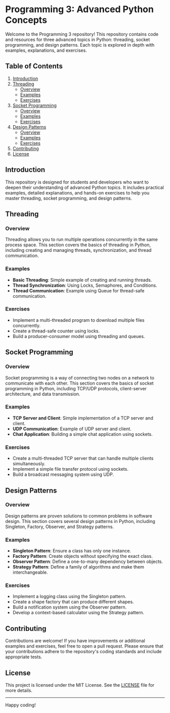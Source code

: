 # Programming 3: Advanced Python Concepts

Welcome to the Programming 3 repository! This repository contains code and resources for three advanced topics in Python: threading, socket programming, and design patterns. Each topic is explored in depth with examples, explanations, and exercises.

## Table of Contents

1. [Introduction](#introduction)
2. [Threading](#threading)
    - [Overview](#overview)
    - [Examples](#examples)
    - [Exercises](#exercises)
3. [Socket Programming](#socket-programming)
    - [Overview](#overview-1)
    - [Examples](#examples-1)
    - [Exercises](#exercises-1)
4. [Design Patterns](#design-patterns)
    - [Overview](#overview-2)
    - [Examples](#examples-2)
    - [Exercises](#exercises-2)
5. [Contributing](#contributing)
6. [License](#license)

## Introduction

This repository is designed for students and developers who want to deepen their understanding of advanced Python topics. It includes practical examples, detailed explanations, and hands-on exercises to help you master threading, socket programming, and design patterns.

## Threading

### Overview

Threading allows you to run multiple operations concurrently in the same process space. This section covers the basics of threading in Python, including creating and managing threads, synchronization, and thread communication.

### Examples

- **Basic Threading**: Simple example of creating and running threads.
- **Thread Synchronization**: Using Locks, Semaphores, and Conditions.
- **Thread Communication**: Example using Queue for thread-safe communication.

### Exercises

- Implement a multi-threaded program to download multiple files concurrently.
- Create a thread-safe counter using locks.
- Build a producer-consumer model using threading and queues.

## Socket Programming

### Overview

Socket programming is a way of connecting two nodes on a network to communicate with each other. This section covers the basics of socket programming in Python, including TCP/UDP protocols, client-server architecture, and data transmission.

### Examples

- **TCP Server and Client**: Simple implementation of a TCP server and client.
- **UDP Communication**: Example of UDP server and client.
- **Chat Application**: Building a simple chat application using sockets.

### Exercises

- Create a multi-threaded TCP server that can handle multiple clients simultaneously.
- Implement a simple file transfer protocol using sockets.
- Build a broadcast messaging system using UDP.

## Design Patterns

### Overview

Design patterns are proven solutions to common problems in software design. This section covers several design patterns in Python, including Singleton, Factory, Observer, and Strategy patterns.

### Examples

- **Singleton Pattern**: Ensure a class has only one instance.
- **Factory Pattern**: Create objects without specifying the exact class.
- **Observer Pattern**: Define a one-to-many dependency between objects.
- **Strategy Pattern**: Define a family of algorithms and make them interchangeable.

### Exercises

- Implement a logging class using the Singleton pattern.
- Create a shape factory that can produce different shapes.
- Build a notification system using the Observer pattern.
- Develop a context-based calculator using the Strategy pattern.

## Contributing

Contributions are welcome! If you have improvements or additional examples and exercises, feel free to open a pull request. Please ensure that your contributions adhere to the repository's coding standards and include appropriate tests.

## License

This project is licensed under the MIT License. See the [LICENSE](License) file for more details.

---

Happy coding!
